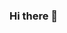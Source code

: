 ### Hi there 👋

<!--

- 🔭 I’m currently working on learning Data Analytics on EdX
- 🌱 I’m currently learning Github, SQL, and Python!
- 👯 I’m looking to collaborate on ... nothing at the moment, still learning how to use programming languages.
- 🤔 I’m looking for help with building my Virtual Assistant brand.
- 💬 Ask me about AMA I'm an open book!
- 📫 How to reach me: https://my.indeed.com/p/brittneybrittlf-35mbzb1 and/or https://www.linkedin.com/in/gva-brittney-l-freeman-fl/
- 😄 Pronouns: She/Her
- ⚡ Fun fact: I love cooking, traveling the globe, and gaming (RPGs mostly).
-->

